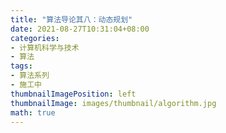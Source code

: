 ```yaml
---
title: "算法导论其八：动态规划"
date: 2021-08-27T10:31:04+08:00
categories:
- 计算机科学与技术
- 算法
tags:
- 算法系列
- 施工中
thumbnailImagePosition: left
thumbnailImage: images/thumbnail/algorithm.jpg
math: true
---
```


<!--more-->
